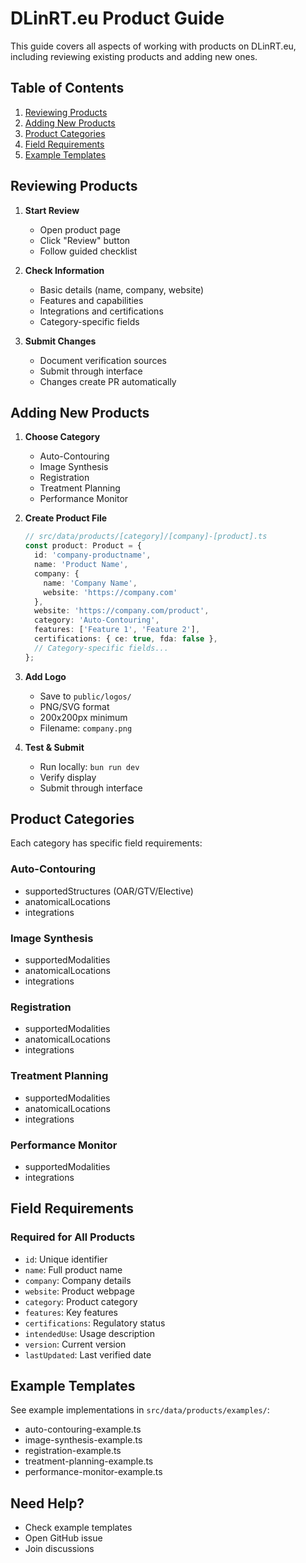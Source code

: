 # DLinRT.eu Product Guide

This guide covers all aspects of working with products on DLinRT.eu, including reviewing existing products and adding new ones.

## Table of Contents

1. [Reviewing Products](#reviewing-products)
2. [Adding New Products](#adding-new-products)
3. [Product Categories](#product-categories)
4. [Field Requirements](#field-requirements)
5. [Example Templates](#example-templates)

## Reviewing Products

1. **Start Review**
   - Open product page
   - Click "Review" button
   - Follow guided checklist

2. **Check Information**
   - Basic details (name, company, website)
   - Features and capabilities
   - Integrations and certifications
   - Category-specific fields

3. **Submit Changes**
   - Document verification sources
   - Submit through interface
   - Changes create PR automatically

## Adding New Products

1. **Choose Category**
   - Auto-Contouring
   - Image Synthesis
   - Registration
   - Treatment Planning
   - Performance Monitor

2. **Create Product File**
   ```typescript
   // src/data/products/[category]/[company]-[product].ts
   const product: Product = {
     id: 'company-productname',
     name: 'Product Name',
     company: {
       name: 'Company Name',
       website: 'https://company.com'
     },
     website: 'https://company.com/product',
     category: 'Auto-Contouring',
     features: ['Feature 1', 'Feature 2'],
     certifications: { ce: true, fda: false },
     // Category-specific fields...
   };
   ```

3. **Add Logo**
   - Save to `public/logos/`
   - PNG/SVG format
   - 200x200px minimum
   - Filename: `company.png`

4. **Test & Submit**
   - Run locally: `bun run dev`
   - Verify display
   - Submit through interface

## Product Categories

Each category has specific field requirements:

### Auto-Contouring
- supportedStructures (OAR/GTV/Elective)
- anatomicalLocations
- integrations

### Image Synthesis
- supportedModalities
- anatomicalLocations
- integrations

### Registration
- supportedModalities
- anatomicalLocations
- integrations

### Treatment Planning
- supportedModalities
- anatomicalLocations
- integrations

### Performance Monitor
- supportedModalities
- integrations

## Field Requirements

### Required for All Products
- `id`: Unique identifier
- `name`: Full product name
- `company`: Company details
- `website`: Product webpage
- `category`: Product category
- `features`: Key features
- `certifications`: Regulatory status
- `intendedUse`: Usage description
- `version`: Current version
- `lastUpdated`: Last verified date

## Example Templates

See example implementations in `src/data/products/examples/`:
- auto-contouring-example.ts
- image-synthesis-example.ts
- registration-example.ts
- treatment-planning-example.ts
- performance-monitor-example.ts

## Need Help?

- Check example templates
- Open GitHub issue
- Join discussions
